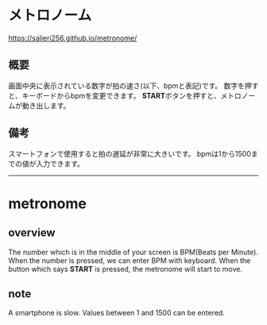 # メトロノーム

https://salieri256.github.io/metronome/

## 概要
画面中央に表示されている数字が拍の速さ(以下、bpmと表記)です。
数字を押すと、キーボードからbpmを変更できます。
**START**ボタンを押すと、メトロノームが動き出します。

## 備考
スマートフォンで使用すると拍の遅延が非常に大きいです。
bpmは1から1500までの値が入力できます。

---

# metronome

## overview
The number which is in the middle of your screen is BPM(Beats per Minute).
When the number is pressed, we can enter BPM with keyboard.
When the button which says **START** is pressed, the metronome will start to move.

## note
A smartphone is slow.
Values between 1 and 1500 can be entered.
